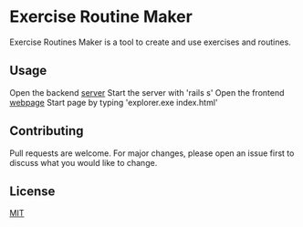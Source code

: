 # Exercise Routine Maker

Exercise Routines Maker is a tool to create and use exercises and routines.

## Usage

Open the backend [server](https://github.com/dbrandt1990/js-exercise-api-backend)
Start the server with 'rails s'
Open the frontend [webpage](https://github.com/dbrandt1990/js-exercise-api-frontend)
Start page by typing 'explorer.exe index.html'

## Contributing

Pull requests are welcome. For major changes, please open an issue first to discuss what you would like to change.

## License
[MIT](https://choosealicense.com/licenses/mit/)